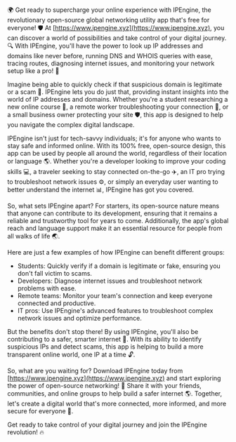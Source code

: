🌍 Get ready to supercharge your online experience with IPEngine, the revolutionary open-source global networking utility app that's free for everyone! 🛡️ At [https://www.ipengine.xyz](https://www.ipengine.xyz), you can discover a world of possibilities and take control of your digital journey. 🔍 With IPEngine, you'll have the power to look up IP addresses and domains like never before, running DNS and WHOIS queries with ease, tracing routes, diagnosing internet issues, and monitoring your network setup like a pro! 📡

Imagine being able to quickly check if that suspicious domain is legitimate or a scam 💸. IPEngine lets you do just that, providing instant insights into the world of IP addresses and domains. Whether you're a student researching a new online course 🔬, a remote worker troubleshooting your connection 🏢, or a small business owner protecting your site 🛡️, this app is designed to help you navigate the complex digital landscape.

IPEngine isn't just for tech-savvy individuals; it's for anyone who wants to stay safe and informed online. With its 100% free, open-source design, this app can be used by people all around the world, regardless of their location or language 🌎. Whether you're a developer looking to improve your coding skills 💻, a traveler seeking to stay connected on-the-go ✈️, an IT pro trying to troubleshoot network issues ⚙️, or simply an everyday user wanting to better understand the internet 📊, IPEngine has got you covered.

So, what sets IPEngine apart? For starters, its open-source nature means that anyone can contribute to its development, ensuring that it remains a reliable and trustworthy tool for years to come. Additionally, the app's global reach and language support make it an essential resource for people from all walks of life 🌏.

Here are just a few examples of how IPEngine can benefit different groups:

* Students: Quickly verify if a domain is legitimate or fake, ensuring you don't fall victim to scams.
* Developers: Diagnose internet issues and troubleshoot network problems with ease.
* Remote teams: Monitor your team's connection and keep everyone connected and productive.
* IT pros: Use IPEngine's advanced features to troubleshoot complex network issues and optimize performance.

But the benefits don't stop there! By using IPEngine, you'll also be contributing to a safer, smarter internet 🚀. With its ability to identify suspicious IPs and detect scams, this app is helping to build a more transparent online world, one IP at a time 🔓.

So, what are you waiting for? Download IPEngine today from [https://www.ipengine.xyz](https://www.ipengine.xyz) and start exploring the power of open-source networking! 🚀 Share it with your friends, communities, and online groups to help build a safer internet 🌎. Together, let's create a digital world that's more connected, more informed, and more secure for everyone 💪.

Get ready to take control of your digital journey and join the IPEngine revolution! 🔥